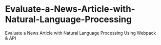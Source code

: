 # Evaluate-a-News-Article-with-Natural-Language-Processing
Evaluate a News Article with Natural Language Processing Using Webpack &amp; API
